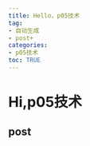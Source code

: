 ```yaml
---
title: Hello，p05技术
tag: 
- 自动生成
- post+
categories:
- p05技术
toc: TRUE
---
```

<h1 id="hip05技术">Hi,p05技术</h1>
<h2 id="post">post</h2>
